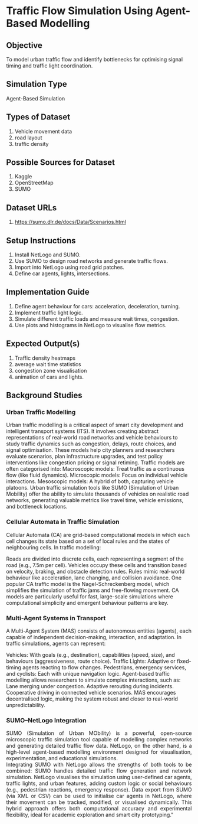 # Traffic Flow Simulation Using Agent-Based Modelling

## Objective
To model urban traffic flow and identify bottlenecks for optimising signal timing and traffic light coordination.

## Simulation Type
Agent-Based Simulation

## Types of Dataset
1. Vehicle movement data
2. road layout
3. traffic density

## Possible Sources for Dataset
1. Kaggle
2. OpenStreetMap
3. SUMO

## Dataset URLs
1. https://sumo.dlr.de/docs/Data/Scenarios.html

## Setup Instructions
1. Install NetLogo and SUMO.
2. Use SUMO to design road networks and generate traffic flows.
3. Import into NetLogo using road grid patches.
4. Define car agents, lights, intersections.

## Implementation Guide
1. Define agent behaviour for cars: acceleration, deceleration, turning.
2. Implement traffic light logic.
3. Simulate different traffic loads and measure wait times, congestion.
4. Use plots and histograms in NetLogo to visualise flow metrics.

## Expected Output(s)
1. Traffic density heatmaps
2. average wait time statistics
3. congestion zone visualisation
4. animation of cars and lights.

## Background Studies

### Urban Traffic Modelling
Urban traffic modelling is a critical aspect of smart city development and intelligent transport systems (ITS). It involves creating abstract representations of real-world road networks and vehicle behaviours to study traffic dynamics such as congestion, delays, route choices, and signal optimisation. These models help city planners and researchers evaluate scenarios, plan infrastructure upgrades, and test policy interventions like congestion pricing or signal retiming. Traffic models are often categorised into:
Macroscopic models: Treat traffic as a continuous flow (like fluid dynamics).
Microscopic models: Focus on individual vehicle interactions.
Mesoscopic models: A hybrid of both, capturing vehicle platoons.
Urban traffic simulation tools like SUMO (Simulation of Urban Mobility) offer the ability to simulate thousands of vehicles on realistic road networks, generating valuable metrics like travel time, vehicle emissions, and bottleneck locations.

### Cellular Automata in Traffic Simulation
Cellular Automata (CA) are grid-based computational models in which each cell changes its state based on a set of local rules and the states of neighbouring cells. In traffic modelling:

Roads are divided into discrete cells, each representing a segment of the road (e.g., 7.5m per cell).
Vehicles occupy these cells and transition based on velocity, braking, and obstacle detection rules.
Rules mimic real-world behaviour like acceleration, lane changing, and collision avoidance.
One popular CA traffic model is the Nagel-Schreckenberg model, which simplifies the simulation of traffic jams and free-flowing movement. CA models are particularly useful for fast, large-scale simulations where computational simplicity and emergent behaviour patterns are key.

### Multi-Agent Systems in Transport
A Multi-Agent System (MAS) consists of autonomous entities (agents), each capable of independent decision-making, interaction, and adaptation. In traffic simulations, agents can represent:

Vehicles: With goals (e.g., destination), capabilities (speed, size), and behaviours (aggressiveness, route choice).
Traffic Lights: Adaptive or fixed-timing agents reacting to flow changes.
Pedestrians, emergency services, and cyclists: Each with unique navigation logic.
Agent-based traffic modelling allows researchers to simulate complex interactions, such as:
Lane merging under congestion.
Adaptive rerouting during incidents.
Cooperative driving in connected vehicle scenarios. MAS encourages decentralised logic, making the system robust and closer to real-world unpredictability.

### SUMO–NetLogo Integration
<div style="text-align: justify"> 
SUMO (Simulation of Urban MObility) is a powerful, open-source microscopic traffic simulation tool capable of modelling complex networks and generating detailed traffic flow data. NetLogo, on the other hand, is a high-level agent-based modelling environment designed for visualisation, experimentation, and educational simulations.
<br>
Integrating SUMO with NetLogo allows the strengths of both tools to be combined:
SUMO handles detailed traffic flow generation and network simulation.
NetLogo visualises the simulation using user-defined car agents, traffic lights, and urban features, adding custom logic or social behaviours (e.g., pedestrian reactions, emergency response).
Data export from SUMO (via XML or CSV) can be used to initialise car agents in NetLogo, where their movement can be tracked, modified, or visualised dynamically. This hybrid approach offers both computational accuracy and experimental flexibility, ideal for academic exploration and smart city prototyping."
</div>